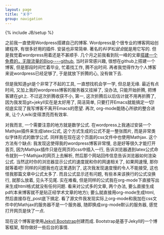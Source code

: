 ```yaml
---
layout: page
title: "关于"
group: navigation
---
```

{% include JB/setup %}

之前我一直使用Wordpress搭建自己的博客. Wordpress是个很专业的博客网站创建程序, 有很多好用的插件. 安装也非常简单. 著名的*科学松鼠会*就是用它写的. 但是我觉着wordpress用着还是不甚顺手. 几个月之前我看到阮一峰的文章[搭建一个免费的，无限流量的Blog----github](http://www.ruanyifeng.com/blog/2012/08/blogging_with_jekyll.html), 当时非常感兴趣, 很想在github上搭建一个博客, 但是那段时间忙着毕业, 忙着找工作, 腾不出时间. 再者我觉得作为个人博客来说wordpress已经足够了, 于是就放下折腾的心, 没有做下去.

但是我知道git是个非常了不起的工具, 一直想找机会学一学, 但总是无缘. 最近有点时间, 又加上我的wordpress博客的服务器又挂掉了, 没办法, 只能开始折腾, 把博客建在git上. 不过这次折腾收获不小, 第一, 这次折腾后以后估计就不用再折腾了, 因为我发现git+jekyll实在是太好用了, 简洁简单, 只要打开Emacs就能搞定一切! 彻底实现了我写博客不离开Emacs的愿望. 再次, org-mode能随心所欲的整合进来, 让个人wiki变得漂亮而有效率.

对我而言, 一个需要注意的地方就是数学公式. 在wordpress上我通过安装一个Mathjax插件来生成latex公式, 这个方式生成的公式不是一整张图片, 而是非常类似字体形式的数学公式. 同样我在现在这个页面的css文件中也使用Mathjax. 这个方法有个缺点: 我发现这使得我的wordpress博客非常慢, 总是好等很久才能打开首页, 因为Mathjax插件只是在网页的css中插入一行, 告诉浏览器遇到latex公式命令就到一个Mathjax的网页上去解析, 然后那个网站回传信息告诉浏览器如何渲染公式. 当然这时你的浏览器显示公式的速度就和你的网速相关了, 如果网速慢, 那你就等着吧! 同样的问题我也在这里遇到了, 这次我发现速度慢的令人不能接受, 这也怪我那篇文章中公式太多了. 而且公式显示还有问题, 有些本来该换行的公式没换行, 就那么放着, 见头不见尾. 实在难看, 但是同样的公式我在org-mode下直接写出来生成html格式就没有任何问题. 看来对公式多的文章, 两个办法, 要么直接生成pdf(本来博客就不是贴正经学术文章的地方); 要么就直接用org-mode生成html, 然后直接存在_post底下搞定. 看了源文件我发现实际上org-mode和我加在css文件中的Mathjax的服务器不是一个服务器, 随即换成org-mode默认的服务器, 感觉打开网页是快了一点.

现在这个博客是使用[Jekyll Bootstrap](http://jekyllbootstrap.com/)创建而成. Bootstrap是基于Jekyll的一个博客框架, 帮你做好一些后台的事情.
